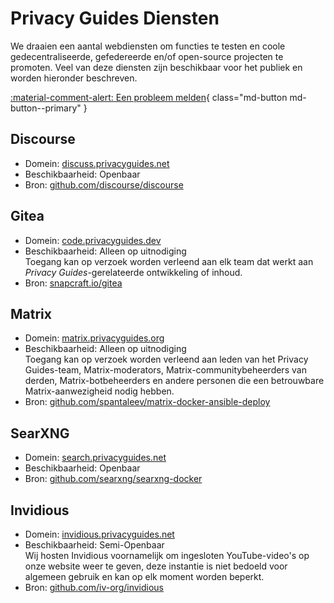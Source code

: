 # Privacy Guides Diensten

We draaien een aantal webdiensten om functies te testen en coole gedecentraliseerde, gefedereerde en/of open-source projecten te promoten. Veel van deze diensten zijn beschikbaar voor het publiek en worden hieronder beschreven.

[:material-comment-alert: Een probleem melden](https://discuss.privacyguides.net/c/services/2){ class="md-button md-button--primary" }

## Discourse

- Domein: [discuss.privacyguides.net](https://discuss.privacyguides.net)
- Beschikbaarheid: Openbaar
- Bron: [github.com/discourse/discourse](https://github.com/discourse/discourse)

## Gitea

- Domein: [code.privacyguides.dev](https://code.privacyguides.dev)
- Beschikbaarheid: Alleen op uitnodiging  
  Toegang kan op verzoek worden verleend aan elk team dat werkt aan *Privacy Guides*-gerelateerde ontwikkeling of inhoud.
- Bron: [snapcraft.io/gitea](https://snapcraft.io/gitea)

## Matrix

- Domein: [matrix.privacyguides.org](https://matrix.privacyguides.org)
- Beschikbaarheid: Alleen op uitnodiging  
  Toegang kan op verzoek worden verleend aan leden van het Privacy Guides-team, Matrix-moderators, Matrix-communitybeheerders van derden, Matrix-botbeheerders en andere personen die een betrouwbare Matrix-aanwezigheid nodig hebben.
- Bron: [github.com/spantaleev/matrix-docker-ansible-deploy](https://github.com/spantaleev/matrix-docker-ansible-deploy)

## SearXNG

- Domein: [search.privacyguides.net](https://search.privacyguides.net)
- Beschikbaarheid: Openbaar
- Bron: [github.com/searxng/searxng-docker](https://github.com/searxng/searxng-docker)

## Invidious

- Domein: [invidious.privacyguides.net](https://invidious.privacyguides.net)
- Beschikbaarheid: Semi-Openbaar  
  Wij hosten Invidious voornamelijk om ingesloten YouTube-video's op onze website weer te geven, deze instantie is niet bedoeld voor algemeen gebruik en kan op elk moment worden beperkt.
- Bron: [github.com/iv-org/invidious](https://github.com/iv-org/invidious)
